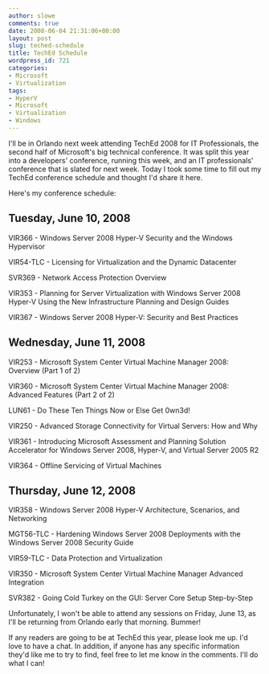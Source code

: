 ```yaml
---
author: slowe
comments: true
date: 2008-06-04 21:31:06+00:00
layout: post
slug: teched-schedule
title: TechEd Schedule
wordpress_id: 721
categories:
- Microsoft
- Virtualization
tags:
- HyperV
- Microsoft
- Virtualization
- Windows
---
```


I'll be in Orlando next week attending TechEd 2008 for IT Professionals, the second half of Microsoft's big technical conference. It was split this year into a developers' conference, running this week, and an IT professionals' conference that is slated for next week. Today I took some time to fill out my TechEd conference schedule and thought I'd share it here.

Here's my conference schedule:

## Tuesday, June 10, 2008

VIR366 - Windows Server 2008 Hyper-V Security and the Windows Hypervisor  

VIR54-TLC - Licensing for Virtualization and the Dynamic Datacenter  

SVR369 - Network Access Protection Overview  

VIR353 - Planning for Server Virtualization with Windows Server 2008 Hyper-V Using the New Infrastructure Planning and Design Guides  

VIR367 - Windows Server 2008 Hyper-V: Security and Best Practices

## Wednesday, June 11, 2008

VIR253 - Microsoft System Center Virtual Machine Manager 2008: Overview (Part 1 of 2)  

VIR360 - Microsoft System Center Virtual Machine Manager 2008: Advanced Features (Part 2 of 2)  

LUN61 - Do These Ten Things Now or Else Get 0wn3d!  

VIR250 - Advanced Storage Connectivity for Virtual Servers: How and Why  

VIR361 - Introducing Microsoft Assessment and Planning Solution Accelerator for Windows Server 2008, Hyper-V, and Virtual Server 2005 R2  

VIR364 - Offline Servicing of Virtual Machines

## Thursday, June 12, 2008

VIR358 - Windows Server 2008 Hyper-V Architecture, Scenarios, and Networking  

MGT56-TLC - Hardening Windows Server 2008 Deployments with the Windows Server 2008 Security Guide  

VIR59-TLC - Data Protection and Virtualization  

VIR350 - Microsoft System Center Virtual Machine Manager Advanced Integration  

SVR382 - Going Cold Turkey on the GUI: Server Core Setup Step-by-Step

Unfortunately, I won't be able to attend any sessions on Friday, June 13, as I'll be returning from Orlando early that morning. Bummer!

If any readers are going to be at TechEd this year, please look me up. I'd love to have a chat. In addition, if anyone has any specific information they'd like me to try to find, feel free to let me know in the comments. I'll do what I can!
